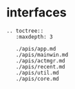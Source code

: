 # interfaces

```eval_rst
.. toctree::
   :maxdepth: 3

   ./apis/app.md
   ./apis/mainwin.md
   ./apis/actmgr.md
   ./apis/recent.md
   ./apis/util.md
   ./apis/core.md
```
